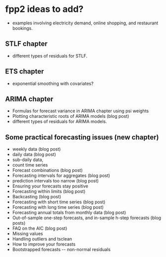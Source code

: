# fpp2 ideas to add?

 * examples involving electricity demand, online shopping, and restaurant bookings.

## STLF chapter
 * different types of residuals for STLF.

## ETS chapter
 * exponential smoothing with covariates?

## ARIMA chapter
 * Formulas for forecast variance in ARIMA chapter using psi weights
 * Plotting characteristic roots of ARIMA models (blog post)
 * different types of residuals for ARIMA models.

## Some practical forecasting issues (new chapter)
 * weekly data (blog post)
 * daily data (blog post)
 * sub-daily data,
 * count time series
 * Forecast combinations (blog post)
 * Forecasting intervals for aggregates (blog post)
 * prediction intervals too narrow (blog post)
 * Ensuring your forecasts stay positive
 * Forecasting within limits (blog post)
 * Backcasting (blog post)
 * Forecasting with short time series (blog post)
 * Forecasting with long time series (blog post)
 * Forecasting annual totals from monthly data (blog post)
 * Out-of-sample one-step forecasts, and in-sample h-step forecasts (blog posts)
 * FAQ on the AIC (blog post)
 * Missing values
 * Handling outliers and tsclean
 * How to improve your forecasts
 * Bootstrapped forecasts -- non-normal residuals
